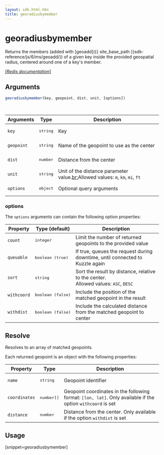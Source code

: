 ```yaml
---
layout: sdk.html.hbs
title: georadiusbymember
---
```


# georadiusbymember

Returns the members (added with [geoadd]({{ site_base_path }}sdk-reference/js/6/ms/geoadd/)) of a given key inside the provided geospatial radius, centered around one of a key's member.

[[_Redis documentation_]](https://redis.io/commands/georadiusbymember)

## Arguments

```js
georadiusbymember(key, geopoint, dist, unit, [options])

```

<br/>

| Arguments    | Type    | Description |
|--------------|---------|-------------|
| `key` | <pre>string</pre> | Key |
| `geopoint` | <pre>string</pre> | Name of the geopoint to use as the center |
| `dist` | <pre>number</pre> | Distance from the center |
| `unit` | <pre>string</pre> | Unit of the distance parameter value.<br:>Allowed values: `m`, `km`, `mi`, `ft` |
| ``options`` | <pre>object</pre> | Optional query arguments |

### options

The `options` arguments can contain the following option properties:

| Property   | Type (default)   | Description                       |
| ---------- | ------- | --------------------------------- |
| `count` | <pre>integer</pre> | Limit the number of returned geopoints to the provided value |
| `queuable` | <pre>boolean (true)</pre> | If true, queues the request during downtime, until connected to Kuzzle again |
| `sort` | <pre>string</pre> | Sort the result by distance, relative to the center.<br/>Allowed values: `ASC`, `DESC` |
| `withcoord` | <pre>boolean (false)</pre> | Include the position of the matched geopoint in the result |
| `withdist` | <pre>boolean (false)</pre> | Include the calculated distance from the matched geopoint to center |

## Resolve

Resolves to an array of matched geopoints.

Each returned geopoint is an object with the following properties:

| Property   | Type   | Description                       |
| ---------- | ------- | --------------------------------- |
| `name` | <pre>string</pre> | Geopoint identifier |
| `coordinates` | <pre>number[]</pre> | Geopoint coordinates in the following format: `[lon, lat]`. Only available if the option `withcoord` is set |
| `distance` | <pre>number</pre> | Distance from the center. Only available if the option `withdist` is set |

## Usage

[snippet=georadiusbymember]
